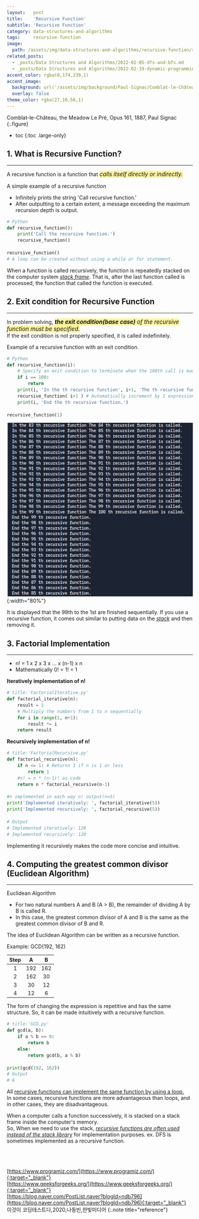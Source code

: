 ```yaml
---
layout:   post
title:    'Recursive Function'
subtitle: 'Recursive Function'
category: data-structures-and-algorithms
tags:     recursive-function
image: 
  path: /assets/img/data-structures-and-algorithms/recursive-function/recursive-function_main.png
related_posts: 
  - _posts/Data Structures and Algorithms/2022-02-05-dfs-and-bfs.md
  - _posts/Data Structures and Algorithms/2022-02-19-dynamic-programming.md
accent_color: rgba(0,174,239,1)
accent_image: 
  background: url('/assets/img/background/Paul-Signac/Comblat-le-Château, the Meadow Le Pré, Opus 161, 1887, Paul Signac.jpg') center/cover 
  overlay: false
theme_color: rgba(27,10,58,1)
---
```

Comblat-le-Château, the Meadow Le Pré, Opus 161, 1887, Paul Signac
{:.figure}

* toc
{:toc .large-only}

## 1. What is Recursive Function?
---

A recursive function is a function that <span style='background-color:#fff39b; font-size:1.1em'>*calls itself directly or indirectly.*</span>

A simple example of a recursive function
- Infinitely prints the string 'Call recursive function.'
- After outputting to a certain extent, a message exceeding the maximum recursion depth is output.

~~~py
# Python
def recursive_function(): 
    print('Call the recursive function.') 
    recursive_function() 

recursive_function() 
# A loop can be created without using a while or for statement.
~~~

When a function is called recursively, the function is repeatedly stacked on the computer system *<u>stack frame</u>*. That is, after the last function called is processed, the function that called the function is executed.

## 2. Exit condition for Recursive Function
---

In problem solving, <span style='background-color:#fff39b; font-size:1.1em'>***the exit condition(base case)** of the recursive function must be specified.*</span><br>
If the exit condition is not properly specified, it is called indefinitely.

Example of a recursive function with an exit condition.
~~~py
# Python
def recursive_function(i):
    # Specify an exit condition to terminate when the 100th call is made
    if i == 100: 
        return
    print(i, 'In the th recursive function', i+1, 'The th recursive function is called.')
    recursive_function( i+1 ) # Automatically increment by 1 expression.
    print(i, 'End the th recursive function.')

recursive_function(1)
~~~

![Recursive Function](/assets/img/data-structures-and-algorithms/recursive-function/recursive-function_0.png)
{:width="80%"}

It is displayed that the 99th to the 1st are finished sequentially.
If you use a recursive function, it comes out similar to putting data on the *<u>stack</u>* and then removing it.


## 3. Factorial Implementation 
---

* n! = 1 x 2 x 3 x ... x (n-1) x n
* Mathematically 0! = 1! = 1

**Iteratively implementation of n!**
~~~py
# title:'FactorialIterative.py'
def factorial_iterative(n):
    result = 1
    # Multiply the numbers from 1 to n sequentially
    for i in range(1, n+1):
        result *= i
    return result
~~~

**Recursively implementation of n!**
~~~py
# title:'FactorialRecursive.py'
def factorial_recursive(n):
    if n <= 1: # Returns 1 if n is 1 or less
        return 1
    #n! = n * (n-1)! as code
    return n * factorial_recursive(n-1)

#n implemented in each way n! output(n=5)
print('Implemented iteratively: ', factorial_iterative(5))
print('Implemented recursively: ', factorial_recursive(5))

# Output
# Implemented iteratively: 120
# Implemented recursively: 120
~~~

Implementing it recursively makes the code more concise and intuitive.

## 4. Computing the greatest common divisor (Euclidean Algorithm)
---

Euclidean Algorithm
- For two natural numbers A and B (A > B), the remainder of dividing A by B is called R.
- In this case, the greatest common divisor of A and B is the same as the greatest common divisor of B and R.

The idea of Euclidean Algorithm can be written as a recursive function.

Example: GCD(192, 162)

| Step |  A  |  B  |
|:----:|:---:|:---:|
|   1  | 192 | 162 |
|   2  | 162 |  30 |
|   3  |  30 |  12 |
|   4  |  12 |  6  |

The form of changing the expression is repetitive and has the same structure. So, it can be made intuitively with a recursive function.

~~~py
# title:'GCD.py'
def gcd(a, b):
    if a % b == 0:
        return b
    else:
        return gcd(b, a % b)

print(gcd(192, 162))
# Output
# 6
~~~

All <u>recursive functions can implement the same function by using a loop.</u> <br>
In some cases, recursive functions are more advantageous than loops, and in other cases, they are disadvantageous.

When a computer calls a function successively, it is stacked on a stack frame inside the computer's memory. <br>
So, When we need to use the stack, *<u>recursive functions are often used instead of the stack library</u>* for implementation purposes.
 ex. DFS is sometimes implemented as a recursive function.
<br>
<br>
<br>
<br>


[https://www.programiz.com/](https://www.programiz.com/){:target="_blank"}<br>
[https://www.geeksforgeeks.org/](https://www.geeksforgeeks.org/){:target="_blank"}<br>
[https://blog.naver.com/PostList.naver?blogId=ndb796](https://blog.naver.com/PostList.naver?blogId=ndb796){:target="_blank"}<br>
이것이 코딩테스트다,2020,나동빈,한빛미디어
{:.note title="reference"}